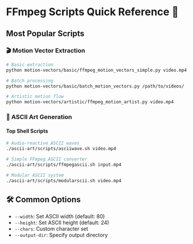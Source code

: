 # FFmpeg Scripts Quick Reference 🚀

## Most Popular Scripts

### 🎬 Motion Vector Extraction
```bash
# Basic extraction
python motion-vectors/basic/ffmpeg_motion_vectors_simple.py video.mp4

# Batch processing
python motion-vectors/basic/batch_motion_vectors.py /path/to/videos/

# Artistic motion flow
python motion-vectors/artistic/ffmpeg_motion_artist.py video.mp4
```

### 🎨 ASCII Art Generation

#### Top Shell Scripts
```bash
# Audio-reactive ASCII waves
./ascii-art/scripts/asciiwave.sh video.mp4

# Simple FFmpeg ASCII converter
./ascii-art/scripts/ffmpegascii.sh input.mp4

# Modular ASCII system
./ascii-art/scripts/modularscii.sh video.mp4
```

## 🛠️ Common Options

- `--width`: Set ASCII width (default: 80)
- `--height`: Set ASCII height (default: 24)
- `--chars`: Custom character set
- `--output-dir`: Specify output directory